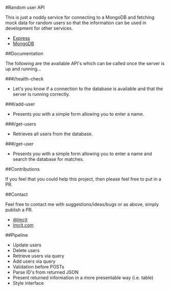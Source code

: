 #Random user API

This is just a noddy service for connecting to a MongoDB and fetching mock data for random users so that the information can be used in development for other services.

- [Express](http://expressjs.com/)
- [MongoDB](https://www.mongodb.com/)

##Documentation

The following are the available API's which can be called once the server is up and running...

###/health-check
- Let's you know if a connection to the database is available and that the server is running correctly.

###/add-user
- Presents you with a simple form allowing you to enter a name.

###/get-users
- Retrieves all users from the database.

###/get-user
- Presents you with a simple form allowing you to enter a name and search the database for matches.

##Contributions

If you feel that you could help this project, then please feel free to put in a PR.

##Contact

Feel free to contact me with suggestions/ideas/bugs or as above, simply publish a PR.

- [@lmcjt](https://twitter.com/lmcjt)
- [lmcjt.com](http://lmcjt.com)

##Pipeline
- Update users
- Delete users
- Retrieve users via query
- Add users via query
- Validation before POSTs
- Parse ID's from returned JSON
- Present returned information in a more presentable way (i.e. table)
- Style interface
